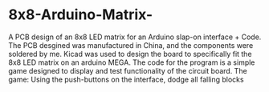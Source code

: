 # 8x8-Arduino-Matrix-
A PCB design of an 8x8 LED matrix for an Arduino slap-on interface + Code.
The PCB desgined was manufactured in China, and the components were soldered by me. Kicad was used to design the board to specifically 
fit the 8x8 LED matrix on an arduino MEGA. 
The code for the program is a simple game designed to display and test functionality of the circuit board.
The game: Using the push-buttons on the interface, dodge all falling blocks
